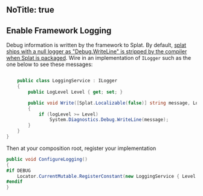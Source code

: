 NoTitle: true
---
## Enable Framework Logging

Debug information is written by the framework to Splat. By default, [splat ships with a null logger as "Debug.WriteLine" is stripped by the compiler when Splat is packaged](https://github.com/reactiveui/splat/issues/46). Wire in an implementation of `ILogger` such as the one below to see these messages:

```csharp

    public class LoggingService : ILogger
    {
        public LogLevel Level { get; set; }

        public void Write([Splat.Localizable(false)] string message, LogLevel logLevel)
        {
            if (logLevel >= Level)
                System.Diagnostics.Debug.WriteLine(message);
        }
    }
}
```

Then at your composition root, register your implementation

```csharp
public void ConfigureLogging()
{
#if DEBUG
    Locator.CurrentMutable.RegisterConstant(new LoggingService { Level = LogLevel.Debug }, typeof(ILogger));
#endif
}
```
